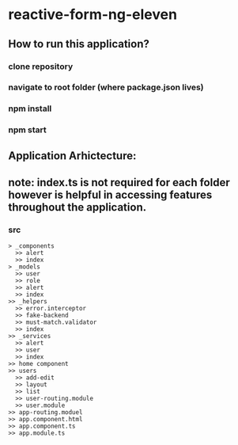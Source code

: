 # reactive-form-ng-eleven

## How to run this application?
### clone repository
### navigate to root folder (where package.json lives)
### npm install
### npm start

## Application Arhictecture: 
## note: index.ts is not required for each folder however is helpful in accessing features throughout the application.
  ### src
    > _components
      >> alert
      >> index
    > _models
      >> user
      >> role
      >> alert
      >> index
    >> _helpers
      >> error.interceptor
      >> fake-backend
      >> must-match.validator
      >> index
    >> _services
      >> alert
      >> user
      >> index
    >> home component
    >> users
      >> add-edit 
      >> layout
      >> list
      >> user-routing.module
      >> user.module
    >> app-routing.moduel
    >> app.component.html
    >> app.component.ts
    >> app.module.ts



